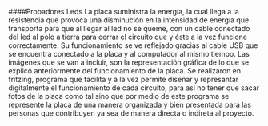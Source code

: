 ####Probadores Leds
La placa suministra la energía, la cual llega a la resistencia que provoca una disminución en la intensidad de energía que transporta para que al llegar al led no se queme, con un cable conectado del led al polo a tierra para cerrar el circuito que y éste a la vez funcione correctamente. Su funcionamiento se ve reflejado gracias al cable USB que se encuentra conectado a la placa y al computador al mismo tiempo. Las imágenes que se van a incluir, son la representación gráfica de lo que se explicó anteriormente del funcionamiento de la placa. Se realizaron en fritzing, programa que facilita y a la vez permite diseñar y represantar digitalmente el funcionamiento de cada circuito, para así no tener que sacar fotos de la placa como tal sino que por medio de este programa se represente la placa de una manera organizada y bien presentada para las personas que contribuyen ya sea de manera directa o indireta al proyecto. 
